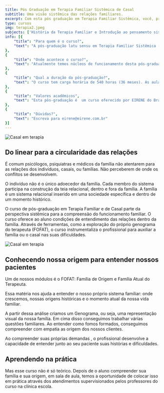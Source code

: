 ```yaml
---
title: Pós Graduação em Terapia Familiar Sistêmica de Casal
subtitle: Uma visão sistêmica das relações familiares.
excerpt: Com esta pós graduação em Terapia Familiar Sistêmica, você, profissional de saúde mental, desenvolverá conhecimentos e ferramentas efetivas para compreender o funcionamento do sistema familiar de indivíduos, casais e famílias que procuram acompanhamento psicoterapêutico.
type: cursos
img: terapia2.jpeg
subjects: ['História da Terapia Familiar e Introdução ao pensamento sistêmico', 'História Social da Família', 'Teoria Geral dos Sistemas', 'Aspectos antropológicos, filosóficos e espiritualidade na terapia familiar', 'Ciclo Vital das famílias', 'Teoria da Comunicação', 'Terapia Familiar: enfoque estratégico', 'Terapia Familiar: enfoque estrutural', 'Terapia Familiar: enfoque intergeracional', 'Terapia Familiar: enfoque narrativo', 'Metodologia da Pesquisa Científica', 'Família de origem/ família atual do terapeuta', 'Metodologia do Ensino Superior', 'Pragmática da Terapia Familiar e de casal', 'Atendimentos Supervisionados à famílias e casais', 'O processo da escolha do cônjuge', 'Amor conjugal e sexualidade', 'Etapas e crises na relação conjugal', 'Família, dependência química e outras compulsões', 'Dupla carreira – temas práticos do convívio conjugal', 'O divórcio e as novas configurações familiares', 'Atendimentos Supervisionados a casais']
info: [{
    "title": "Para quem é o curso?",
    "text": "A pós-graduação latu sensu em Terapia Familiar Sistêmica (e de Casal) é oferecido a psicólogos, médicos psiquiatras e médicos de família que queiram aprofundar seu conhecimento no cuidar das famílias. Os pré-requisitos para realizar o curso são ter a formação superior em psicologia ou medicina e interesse em trabalhar com famílias."
},
{
    "title": "Onde acontece o curso?",
    "text": "Atualmente temos núcleos de funcionamento desta pós-graduação nas cidades de Curitiba e Uberlândia. Existem projetos para novos núcleos em várias cidades do Brasil (Joinville, Blumenau, Governador Valadares e São Luiz do Maranhão). Se quiser levar esse curso para sua cidade, entre em contato conosco através do e-mail: eirene@eirene.com.br"
},
{
    "title": "Qual a duração da pós-graduação?",
    "text": "O curso tem carga horária de 540 horas (36 meses). As aulas acontecem uma vez ao mês, sempre nas sextas (das 19h00–22h00 ) e sábados (das 8h00–18h30)."
},
{
    "title": "Valores acadêmicos",
    "text": "Esta pós-graduação é  um curso oferecido por EIRENE do Brasil que tem o reconhecimento da ABRATEF (Associação Brasileira de Terapia familiar), como instituição formadora em terapia familiar e de casais em parceria com a FLT (Faculdade Luterana de Teologia) de onde recebe o reconhecimento acadêmico de especialização latu sensu do MEC"
},
{
    "title": "Dúvidas?",
    "text": "Escreva para eirene@eirene.com.br"
}]
---
```


![Casal em terapia](/_next/image?url=%2Fassets%2Fcursos%2Fterapia4.jpeg&w=1200&q=75)

## Do linear para a circularidade das relações

É comum psicólogos, psiquiatras e médicos da família não atentarem para as relações dos indivíduos, casais, ou famílias. Não perceberem de onde os conflitos  se desenvolvem. 

O indivíduo não é o único adoecedor da família. Cada membro do sistema participa na construção da teia relacional, dentro e fora da família. A família é um sistema relacional inserido em uma sociedade específica e dentro de um momento histórico.

O curso de pós-graduação em Terapia Familiar e de Casal parte da perspectiva sistêmica para a compreensão do funcionamento familiar. O curso oferece ao aluno condições de entendimento das relações dentro da família. Através de ferramentas, como a exploração do próprio genograma do terapeuta (FOFAT), o curso instrumentaliza o profissional para auxiliar a família ou o casal nas suas dificuldades.

![Casal em terapia](/_next/image?url=%2Fassets%2Fcursos%2Fterapia3.jpeg&w=1200&q=75)

## Conhecendo nossa origem para entender nossos pacientes

Um de nossos módulos  é o FOFAT: Família de Origem e Família Atual do Terapeuta.

Essa matéria nos ajuda a entender o nosso próprio sistema familiar: onde crescemos, nossas origens  históricas e o momento atual da nossa vida familiar. 

A partir dessa análise criamos um Genograma, ou seja, uma representação visual da nossa família. Em cima disso conseguimos trabalhar várias questões familiares. Ao entender como fomos formados, conseguimos compreender com empatia as origem dos nossos clientes.

Ao compreender suas próprias demandas , o profissional desenvolve a capacidade de entender junto ao seu paciente suas histórias e dificuldades.

## Aprendendo na prática

Mas esse curso não é só teórico. Depois de o aluno compreender sua família e sua origem, em sala de aula, temos a oportunidade de colocar isso em prática através dos atendimentos supervisionados pelos professores do curso na clínica escola.

